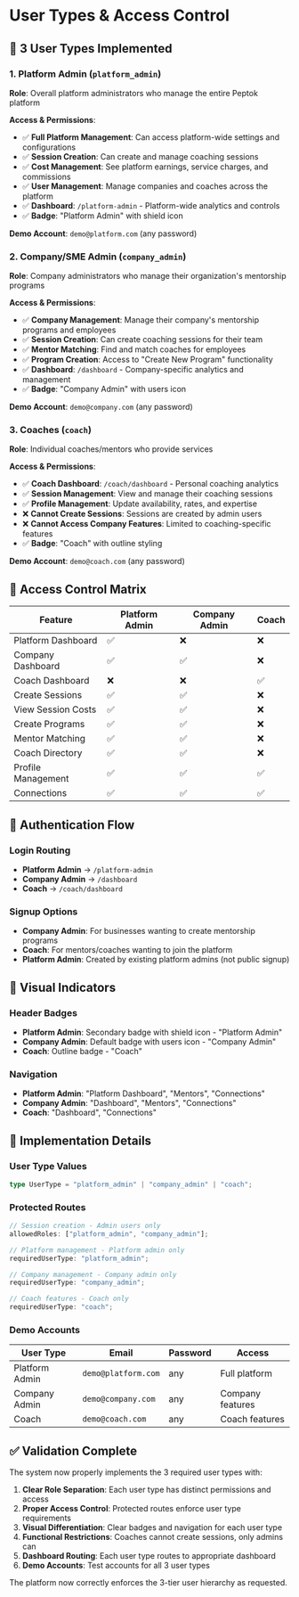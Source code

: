 # User Types & Access Control

## 🎯 3 User Types Implemented

### 1. **Platform Admin** (`platform_admin`)

**Role**: Overall platform administrators who manage the entire Peptok platform

**Access & Permissions**:

- ✅ **Full Platform Management**: Can access platform-wide settings and configurations
- ✅ **Session Creation**: Can create and manage coaching sessions
- ✅ **Cost Management**: See platform earnings, service charges, and commissions
- ✅ **User Management**: Manage companies and coaches across the platform
- ✅ **Dashboard**: `/platform-admin` - Platform-wide analytics and controls
- ✅ **Badge**: "Platform Admin" with shield icon

**Demo Account**: `demo@platform.com` (any password)

### 2. **Company/SME Admin** (`company_admin`)

**Role**: Company administrators who manage their organization's mentorship programs

**Access & Permissions**:

- ✅ **Company Management**: Manage their company's mentorship programs and employees
- ✅ **Session Creation**: Can create coaching sessions for their team
- ✅ **Mentor Matching**: Find and match coaches for employees
- ✅ **Program Creation**: Access to "Create New Program" functionality
- ✅ **Dashboard**: `/dashboard` - Company-specific analytics and management
- ✅ **Badge**: "Company Admin" with users icon

**Demo Account**: `demo@company.com` (any password)

### 3. **Coaches** (`coach`)

**Role**: Individual coaches/mentors who provide services

**Access & Permissions**:

- ✅ **Coach Dashboard**: `/coach/dashboard` - Personal coaching analytics
- ✅ **Session Management**: View and manage their coaching sessions
- ✅ **Profile Management**: Update availability, rates, and expertise
- ❌ **Cannot Create Sessions**: Sessions are created by admin users
- ❌ **Cannot Access Company Features**: Limited to coaching-specific features
- ✅ **Badge**: "Coach" with outline styling

**Demo Account**: `demo@coach.com` (any password)

## 🔐 Access Control Matrix

| Feature            | Platform Admin | Company Admin | Coach |
| ------------------ | -------------- | ------------- | ----- |
| Platform Dashboard | ✅             | ❌            | ❌    |
| Company Dashboard  | ✅             | ✅            | ❌    |
| Coach Dashboard    | ❌             | ❌            | ✅    |
| Create Sessions    | ✅             | ✅            | ❌    |
| View Session Costs | ✅             | ✅            | ❌    |
| Create Programs    | ✅             | ✅            | ❌    |
| Mentor Matching    | ✅             | ✅            | ❌    |
| Coach Directory    | ✅             | ✅            | ❌    |
| Profile Management | ✅             | ✅            | ✅    |
| Connections        | ✅             | ✅            | ✅    |

## 🚀 Authentication Flow

### Login Routing

- **Platform Admin** → `/platform-admin`
- **Company Admin** → `/dashboard`
- **Coach** → `/coach/dashboard`

### Signup Options

- **Company Admin**: For businesses wanting to create mentorship programs
- **Coach**: For mentors/coaches wanting to join the platform
- **Platform Admin**: Created by existing platform admins (not public signup)

## 🎨 Visual Indicators

### Header Badges

- **Platform Admin**: Secondary badge with shield icon - "Platform Admin"
- **Company Admin**: Default badge with users icon - "Company Admin"
- **Coach**: Outline badge - "Coach"

### Navigation

- **Platform Admin**: "Platform Dashboard", "Mentors", "Connections"
- **Company Admin**: "Dashboard", "Mentors", "Connections"
- **Coach**: "Dashboard", "Connections"

## 🔧 Implementation Details

### User Type Values

```typescript
type UserType = "platform_admin" | "company_admin" | "coach";
```

### Protected Routes

```typescript
// Session creation - Admin users only
allowedRoles: ["platform_admin", "company_admin"];

// Platform management - Platform admin only
requiredUserType: "platform_admin";

// Company management - Company admin only
requiredUserType: "company_admin";

// Coach features - Coach only
requiredUserType: "coach";
```

### Demo Accounts

| User Type      | Email               | Password | Access           |
| -------------- | ------------------- | -------- | ---------------- |
| Platform Admin | `demo@platform.com` | any      | Full platform    |
| Company Admin  | `demo@company.com`  | any      | Company features |
| Coach          | `demo@coach.com`    | any      | Coach features   |

## ✅ Validation Complete

The system now properly implements the 3 required user types with:

1. **Clear Role Separation**: Each user type has distinct permissions and access
2. **Proper Access Control**: Protected routes enforce user type requirements
3. **Visual Differentiation**: Clear badges and navigation for each user type
4. **Functional Restrictions**: Coaches cannot create sessions, only admins can
5. **Dashboard Routing**: Each user type routes to appropriate dashboard
6. **Demo Accounts**: Test accounts for all 3 user types

The platform now correctly enforces the 3-tier user hierarchy as requested.
